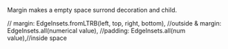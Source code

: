 Margin makes a empty space surrond decoration and child.

// margin: EdgeInsets.fromLTRB(left, top, right, bottom),
//outside & margin: EdgeInsets.all(numerical value), 
//padding: EdgeInsets.all(num value),//inside space
